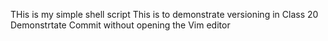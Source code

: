 THis is my simple shell script
This is to demonstrate versioning in Class 20
Demonstrtate Commit without opening the Vim editor
